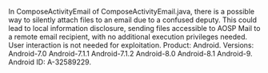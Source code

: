 In ComposeActivityEmail of ComposeActivityEmail.java, there is a possible way to silently attach files to an email due to a confused deputy. This could lead to local information disclosure, sending files accessible to AOSP Mail to a remote email recipient, with no additional execution privileges needed. User interaction is not needed for exploitation. Product: Android. Versions: Android-7.0 Android-7.1.1 Android-7.1.2 Android-8.0 Android-8.1 Android-9. Android ID: A-32589229.